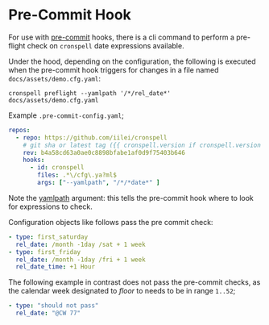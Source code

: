 # Pre-Commit Hook

For use with [pre-commit](https://pre-commit.com/) hooks, there is a cli command to
perform a pre-flight check on `cronspell` date expressions available.

Under the hood, depending on the configuration, the following is executed when the pre-commit hook
triggers for changes in a file named `docs/assets/demo.cfg.yaml`:

`cronspell preflight --yamlpath '/*/rel_date*' docs/assets/demo.cfg.yaml`

Example `.pre-commit-config.yaml`;

```yaml
repos:
  - repo: https://github.com/iilei/cronspell
    # git sha or latest tag ({{ cronspell.version if cronspell.version is not none else '0.0.0-rc15' }})
    rev: b4a58cd63a0ae0c8898bfabe1af0d9f75403b646
    hooks:
      - id: cronspell
        files: .*\/cfg\.ya?ml$
        args: ["--yamlpath", "/*/*date*" ]

```

Note the [yamlpath](https://github.com/wwkimball/yamlpath?tab=readme-ov-file#supported-yaml-path-segments) argument: this tells the pre-commit hook where to
look for expressions to check.

Configuration objects like follows pass the pre commit check:

```yaml
- type: first_saturday
  rel_date: /month -1day /sat + 1 week
- type: first_friday
  rel_date: /month -1day /fri + 1 week
  rel_date_time: +1 Hour


```

The following example in contrast does not pass the pre-commit checks, as the calendar
week designated to *floor* to needs to be in range `1..52`;

```yaml
- type: "should not pass"
  rel_date: "@CW 77"
```
